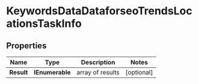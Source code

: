 # KeywordsDataDataforseoTrendsLocationsTaskInfo


## Properties

| Name | Type | Description | Notes |
|------------ | ------------- | ------------- | -------------|
**Result** | **IEnumerable<KeywordsDataDataforseoTrendsLocationsResultInfo>** | array of results |[optional]|